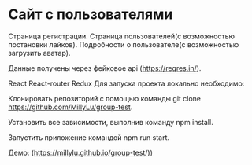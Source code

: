 # Сайт с пользователями

Страница регистрации.
Страница пользователей(с возможностью постановки лайков).
Подробности о пользователе(с возможностью загрузить аватар).


Данные получены через фейковое api (https://reqres.in/).

React
React-router
Redux
Для запуска проекта локально необходимо:

Клонировать репозиторий с помощью команды git clone https://github.com/MillyLu/group-test.

Установить все зависимости, выполнив команду npm install.

Запустить приложение командой npm run start.

Демо: (https://millylu.github.io/group-test/))

